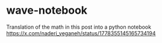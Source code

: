 # wave-notebook
Translation of the math in this post into a python notebook
https://x.com/naderi_yeganeh/status/1778355145165734194
